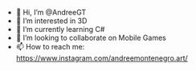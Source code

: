 - 👋 Hi, I’m @AndreeGT
- 👀 I’m interested in 3D
- 🌱 I’m currently learning C#
- 💞️ I’m looking to collaborate on Mobile Games
- 📫 How to reach me:
      https://www.instagram.com/andreemontenegro.art/

<!---
AndreeGT/AndreeGT is a ✨ special ✨ repository because its `README.md` (this file) appears on your GitHub profile.
You can click the Preview link to take a look at your changes.
--->
